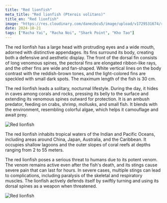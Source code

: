 ```yaml
---
title: "Red lionfish"
meta_title: "Red lionfish (Pterois volitans)"
title_en: "Red lionfish"
image: "https://res.cloudinary.com/danezbcu5/image/upload/v1729531674/red-lionfish-2_l8ippf.png"
date: 2024-10-21
tags: ["Racha Yai", "Racha Noi", "Shark Point", "Kho Tao"]
---
```


The red lionfish has a large head with protruding eyes and a wide mouth, adorned with distinctive appendages. Its fins surround its body, creating both a defensive and aesthetic display. The front of the dorsal fin consists of long venomous spines, the pectoral fins are elongated ribbon-like rays, and the other fins are wide and fan-shaped. White vertical lines on the body contrast with the reddish-brown tones, and the light-colored fins are speckled with small dark spots. The maximum length of the fish is 30 cm.

The red lionfish leads a solitary, nocturnal lifestyle. During the day, it hides in caves among corals and rocks, pressing its belly to the surface and extending its venomous spines outward for protection. It is an ambush predator, feeding on crabs, shrimp, mollusks, and small fish. It blends with the environment, resembling colorful algae, which helps it camouflage and await prey.

![Red lionfish](https://res.cloudinary.com/danezbcu5/image/upload/v1729531677/red-lionfish-4_s6vplk.png "Red lionfish")

The red lionfish inhabits tropical waters of the Indian and Pacific Oceans, including areas around China, Japan, Australia, and the Caribbean. It occupies shallow lagoons and the outer slopes of coral reefs at depths ranging from 2 to 55 meters.

The red lionfish poses a serious threat to humans due to its potent venom. The venom remains active even after the fish's death, and its stings cause severe pain that can last for hours. In severe cases, multiple stings can lead to complications, including paralysis of the skeletal and respiratory muscles. The lionfish actively defends itself by swiftly turning and using its dorsal spines as a weapon when threatened.

![Red lionfish](https://res.cloudinary.com/danezbcu5/image/upload/v1729531680/red-lionfish-3_ejfn4f.png "Red lionfish")
